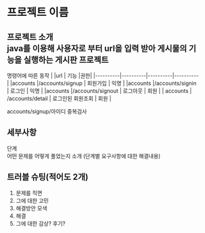 # 프로젝트 이름  
프로젝트 소개  
java를 이용해 사용자로 부터 url을 입력 받아 게시물의 기능을 실행하는 게시판 프로젝트
---
명령어에 따른 동작
|  |url | 기능 |권한|
|----------|----------|----------|----------|
|accounts  |/accounts/signup   | 회원가입  | 익명 |
|accounts  |/accounts/signin   | 로그인   | 익명 |
|accounts  |/accounts/signout  | 로그아웃  | 회원  |
| accounts | /accounts/detail  | 로그인된 회원조회  | 회원 |


accounts/signup/아이디 중복검사
## 세부사항  
단계  
어떤 문제를 어떻게 풀었는지 소개 (단계별 요구사항에 대한 해결내용)  
## 트러블 슈팅(적어도 2개)  
1. 문제를 직면
2. 그에 대한 고민
3. 해결방안 모색
4. 해결
5. 그에 대한 감상? 후기?
